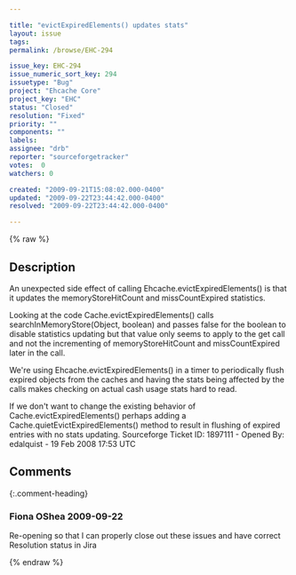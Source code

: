 ```yaml
---

title: "evictExpiredElements() updates stats"
layout: issue
tags: 
permalink: /browse/EHC-294

issue_key: EHC-294
issue_numeric_sort_key: 294
issuetype: "Bug"
project: "Ehcache Core"
project_key: "EHC"
status: "Closed"
resolution: "Fixed"
priority: ""
components: ""
labels: 
assignee: "drb"
reporter: "sourceforgetracker"
votes:  0
watchers: 0

created: "2009-09-21T15:08:02.000-0400"
updated: "2009-09-22T23:44:42.000-0400"
resolved: "2009-09-22T23:44:42.000-0400"

---
```




{% raw %}



## Description

<div markdown="1" class="description">

An unexpected side effect of calling Ehcache.evictExpiredElements() is that it updates the memoryStoreHitCount and missCountExpired statistics. 

Looking at the code Cache.evictExpiredElements() calls searchInMemoryStore(Object, boolean) and passes false for the boolean to disable statistics updating but that value only seems to apply to the get call and not the incrementing of memoryStoreHitCount and missCountExpired later in the call.

We're using Ehcache.evictExpiredElements() in a timer to periodically flush expired objects from the caches and having the stats being affected by the calls makes checking on actual cash usage stats hard to read.

If we don't want to change the existing behavior of Cache.evictExpiredElements() perhaps adding a Cache.quietEvictExpiredElements() method to result in flushing of expired entries with no stats updating.
Sourceforge Ticket ID: 1897111 - Opened By: edalquist - 19 Feb 2008 17:53 UTC

</div>

## Comments


{:.comment-heading}
### **Fiona OShea** <span class="date">2009-09-22</span>

<div markdown="1" class="comment">

Re-opening so that I can properly close out these issues and have correct Resolution status in Jira

</div>



{% endraw %}

